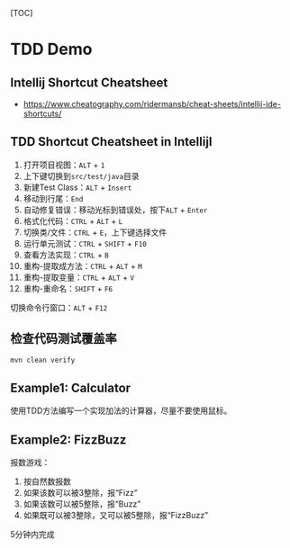 [TOC]



# TDD Demo


## Intellij Shortcut Cheatsheet

* https://www.cheatography.com/ridermansb/cheat-sheets/intellij-ide-shortcuts/



## TDD Shortcut Cheatsheet in IntellijI

1. 打开项目视图：`ALT` + `1`
2. 上下键切换到`src/test/java`目录
3. 新建Test Class：`ALT` + `Insert`
4. 移动到行尾：`End`
5. 自动修复错误：移动光标到错误处，按下`ALT` + `Enter`
6. 格式化代码：`CTRL` + `ALT` + `L`
7. 切换类/文件：`CTRL` + `E`，上下键选择文件
8. 运行单元测试：`CTRL` + `SHIFT` + `F10`
9. 查看方法实现：`CTRL` + `B`
10. 重构-提取成方法：`CTRL` + `ALT` + `M`
11. 重构-提取变量：`CTRL` + `ALT` + `V`
12. 重构-重命名：`SHIFT` + `F6`

切换命令行窗口：`ALT` + `F12`

## 检查代码测试覆盖率

```bash
mvn clean verify
```

## Example1: Calculator

使用TDD方法编写一个实现加法的计算器，尽量不要使用鼠标。



## Example2: FizzBuzz

报数游戏：

1. 按自然数报数
2. 如果该数可以被3整除，报“Fizz”
3. 如果该数可以被5整除，报“Buzz”
4. 如果既可以被3整除，又可以被5整除，报“FizzBuzz”

5分钟内完成